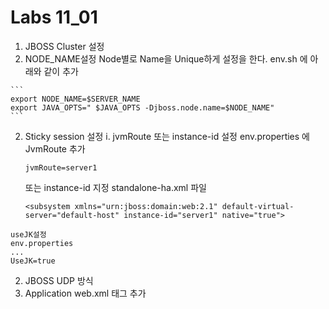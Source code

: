 # Labs 11_01

1. JBOSS Cluster 설정 
  1. NODE_NAME설정
    Node별로 Name을 Unique하게 설정을 한다.
    env.sh 에 아래와 같이 추가

    ```
    export NODE_NAME=$SERVER_NAME
    export JAVA_OPTS=" $JAVA_OPTS -Djboss.node.name=$NODE_NAME"
    ```
  2. Sticky session 설정
    i. jvmRoute 또는 instance-id 설정
        env.properties 에 JvmRoute 추가
        ```
        jvmRoute=server1
        ```
        
        또는 instance-id 지정
        standalone-ha.xml 파일
        
        ```
        <subsystem xmlns="urn:jboss:domain:web:2.1" default-virtual-server="default-host" instance-id="server1" native="true">
        ```
 

    useJK설정
    env.properties
    ...
    UseJK=true

   
  
2. JBOSS UDP 방식 
3. Application web.xml 태그 추가 

